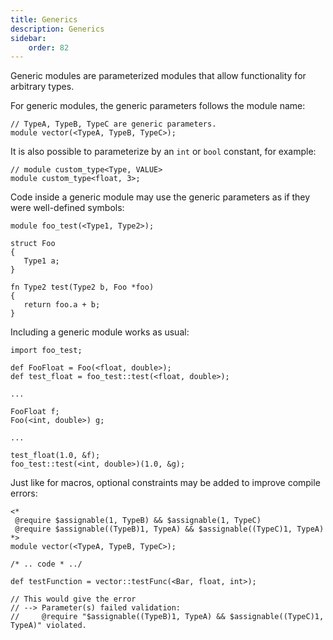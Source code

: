 ```yaml
---
title: Generics
description: Generics
sidebar:
    order: 82
---
```


Generic modules are parameterized modules that allow functionality for arbitrary types.

For generic modules, the generic parameters follows the module name:



```c3
// TypeA, TypeB, TypeC are generic parameters.
module vector(<TypeA, TypeB, TypeC>);
```

It is also possible to parameterize by an `int` or `bool` constant, for example:
```c3
// module custom_type<Type, VALUE>  
module custom_type<float, 3>;
```


Code inside a generic module may use the generic parameters as if they were well-defined symbols:

```c3
module foo_test(<Type1, Type2>);

struct Foo 
{
   Type1 a;
}

fn Type2 test(Type2 b, Foo *foo) 
{
   return foo.a + b;
}
```

Including a generic module works as usual:

```c3
import foo_test;

def FooFloat = Foo(<float, double>);
def test_float = foo_test::test(<float, double>);

...

FooFloat f;
Foo(<int, double>) g;

...

test_float(1.0, &f);
foo_test::test(<int, double>)(1.0, &g);
```

Just like for macros, optional constraints may be added to improve compile errors:

```c3
<*
 @require $assignable(1, TypeB) && $assignable(1, TypeC)
 @require $assignable((TypeB)1, TypeA) && $assignable((TypeC)1, TypeA)
*> 
module vector(<TypeA, TypeB, TypeC>);

/* .. code * ../
```

```c3
def testFunction = vector::testFunc(<Bar, float, int>);

// This would give the error 
// --> Parameter(s) failed validation: 
//     @require "$assignable((TypeB)1, TypeA) && $assignable((TypeC)1, TypeA)" violated.
```

